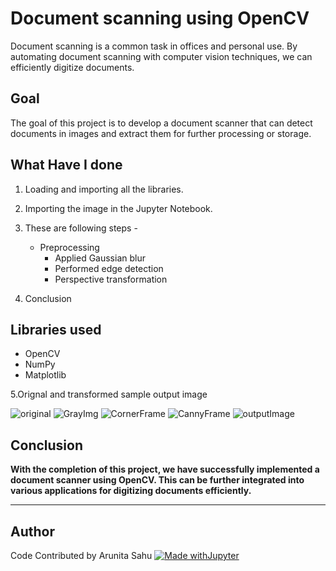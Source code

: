 # Document scanning using OpenCV
Document scanning is a common task in offices and personal use. By automating document scanning with computer vision techniques, we can efficiently digitize documents.


## Goal
The goal of this project is to develop a document scanner that can detect documents in images and extract them for further processing or storage.


## What Have I done
1. Loading and importing all the libraries.
2. Importing the image in the Jupyter Notebook.
3. These are following steps - 
    - Preprocessing
       - Applied Gaussian blur
       - Performed edge detection
       - Perspective transformation

4. Conclusion

## Libraries used
- OpenCV
- NumPy
- Matplotlib 

5.Orignal and transformed sample output image 


![original](https://github.com/arunitasahu/ML-CaPsule/assets/100149243/a79fbd35-f111-4229-af7f-d1bac7660a35)
![GrayImg](https://github.com/arunitasahu/ML-CaPsule/assets/100149243/5155e05c-fa8f-4c23-a8d3-1c03a1382582)
![CornerFrame](https://github.com/arunitasahu/ML-CaPsule/assets/100149243/516e3913-7508-4273-9e50-863767206c5f)
![CannyFrame](https://github.com/arunitasahu/ML-CaPsule/assets/100149243/472cf170-603b-449a-92b8-e280ee237178)
![outputImage](https://github.com/arunitasahu/ML-CaPsule/assets/100149243/8afaa3db-3f92-45d3-b4da-58eb7831b1f0)


## Conclusion
**With the completion of this project, we have successfully implemented a document scanner using OpenCV. This can be further integrated into various applications for digitizing documents efficiently.**



********************************************************************

## Author
Code Contributed by Arunita Sahu
[![Made withJupyter](https://img.shields.io/badge/Made%20with-Jupyter-orange?style=for-the-badge&logo=Jupyter)](https://jupyter.org/try)
